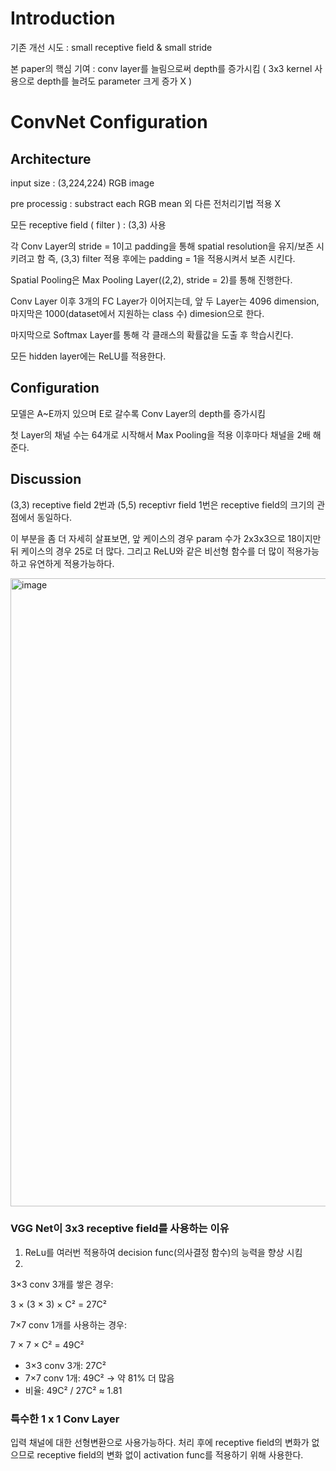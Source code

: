 # Introduction

기존 개선 시도 : small receptive field & small stride

본 paper의 핵심 기여 : conv layer를 늘림으로써 depth를 증가시킴 ( 3x3 kernel 사용으로 depth를 늘려도 parameter 크게 증가 X )


# ConvNet Configuration

## Architecture

input size : (3,224,224) RGB image

pre processig : substract each RGB mean 외 다른 전처리기법 적용 X

모든 receptive field ( filter ) : (3,3) 사용

각 Conv Layer의 stride = 1이고 padding을 통해 spatial resolution을 유지/보존 시키려고 함
즉, (3,3) filter 적용 후에는 padding = 1을 적용시켜서 보존 시킨다.

Spatial Pooling은 Max Pooling Layer((2,2), stride = 2)를 통해 진행한다.

Conv Layer 이후 3개의 FC Layer가 이어지는데,
앞 두 Layer는 4096 dimension, 마지막은 1000(dataset에서 지원하는 class 수) dimesion으로 한다.

마지막으로 Softmax Layer를 통해 각 클래스의 확률값을 도출 후 학습시킨다.

모든 hidden layer에는 ReLU를 적용한다.



## Configuration

모델은 A~E까지 있으며 E로 갈수록 Conv Layer의 depth를 증가시킴

첫 Layer의 채널 수는 64개로 시작해서 Max Pooling을 적용 이후마다 채널을 2배 해준다.

## Discussion

(3,3) receptive field 2번과 (5,5) receptivr field 1번은 receptive field의 크기의 관점에서 동일하다.

이 부분을 좀 더 자세히 살표보면, 앞 케이스의 경우 param 수가 2x3x3으로 18이지만 뒤 케이스의 경우 25로 더 많다.
그리고 ReLU와 같은 비선형 함수를 더 많이 적용가능하고 유연하게 적용가능하다.


<img width="878" height="1005" alt="image" src="https://github.com/user-attachments/assets/4ba1a367-7c3c-41c9-bb80-da90fdd69988" />


### VGG Net이 3x3 receptive field를 사용하는 이유

1. ReLu를 여러번 적용하여 decision func(의사결정 함수)의 능력을 향상 시킴
2.
3×3 conv 3개를 쌓은 경우:

3 × (3 × 3) × C² = 27C²

7×7 conv 1개를 사용하는 경우:

7 × 7 × C² = 49C²

- 3×3 conv 3개: 27C²  
- 7×7 conv 1개: 49C² → 약 81% 더 많음  
- 비율: 49C² / 27C² ≈ 1.81

### 특수한 1 x 1 Conv Layer

입력 채널에 대한 선형변환으로 사용가능하다.
처리 후에 receptive field의 변화가 없으므로
receptive field의 변화 없이 activation func를 적용하기 위해 사용한다.

